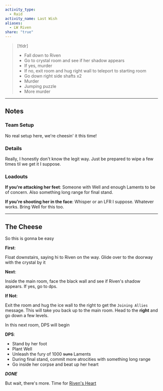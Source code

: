 ```yaml
---  
activity_type:  
  - Raid  
activity_name: Last Wish  
aliases:  
  - LW Riven  
share: "true"  
---  
```

  
> [!tldr]  
> - Fall down to Riven  
> - Go to crystal room and see if her shadow appears  
> - If yes, murder  
> - If no, exit room and hug right wall to teleport to starting room  
> - Go down right side shafts x2  
> - Murder  
> - Jumping puzzle  
> - More murder  
  
---  
  
## Notes  
  
### Team Setup  
  
No real setup here, we're cheesin' it this time!  
  
### Details  
  
Really, I honestly don't know the legit way. Just be prepared to wipe a few times til we get it I suppose.  
  
### Loadouts  
  
**If you're attacking her feet**: Someone with Well and enough Laments to be of concern. Also something long range for final stand.  
  
**If you're shooting her in the face**: Whisper or an LFR I suppose. Whatever works. Bring Well for this too.  
  
----  
  
## The Cheese  
  
So this is gonna be easy  
  
**First**:  
  
Float downstairs, saying hi to Riven on the way. Glide over to the doorway with the crystal by it  
  
**Next**:  
  
Inside the main room, face the black wall and see if Riven's shadow appears. If yes, go to dps.  
  
**If Not**:  
  
Exit the room and hug the ice wall to the right to get the `Joining Allies` message. This will take you back up to the main room. Head to the **right** and go down a few levels.  
  
In this next room, DPS will begin  
  
**DPS**:  
  
- Stand by her foot  
- Plant Well  
- Unleash the fury of 1000 ~~suns~~ Laments  
- During final stand, commit more atrocities with something long range  
- Go inside her corpse and beat up her heart  
  
***DONE***  
  
But wait, there's more. Time for [Riven's Heart](./6%20-%20Riven's%20Heart.md)  
  
